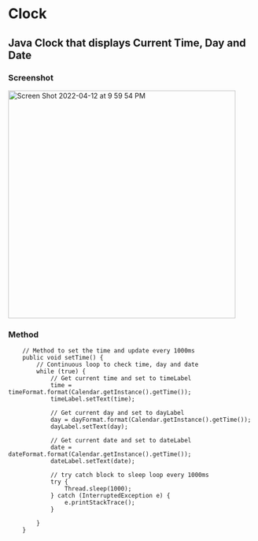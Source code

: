 # Clock
## Java Clock that displays Current Time, Day and Date

### Screenshot
<img width="462" alt="Screen Shot 2022-04-12 at 9 59 54 PM" src="https://user-images.githubusercontent.com/73438491/163104985-743f7f94-ddd6-4150-9c7e-342b247b3fae.png">

### Method
```
	// Method to set the time and update every 1000ms
	public void setTime() {
		// Continuous loop to check time, day and date
		while (true) {
			// Get current time and set to timeLabel
			time = timeFormat.format(Calendar.getInstance().getTime());
			timeLabel.setText(time);

			// Get current day and set to dayLabel
			day = dayFormat.format(Calendar.getInstance().getTime());
			dayLabel.setText(day);

			// Get current date and set to dateLabel
			date = dateFormat.format(Calendar.getInstance().getTime());
			dateLabel.setText(date);

			// try catch block to sleep loop every 1000ms
			try {
				Thread.sleep(1000);
			} catch (InterruptedException e) {
				e.printStackTrace();
			}

		}
	}
```
